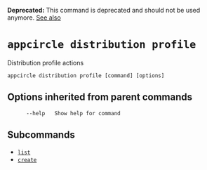**Deprecated:** This command is deprecated and should not be used anymore. [See also](/docs/migration-guides/2.0-to-2.x.md) 

# `appcircle distribution profile`

Distribution profile actions

```plaintext
appcircle distribution profile [command] [options]
```

## Options inherited from parent commands

```plaintext
      --help   Show help for command
```

## Subcommands

- [`list`](list.md)
- [`create`](create.md)
